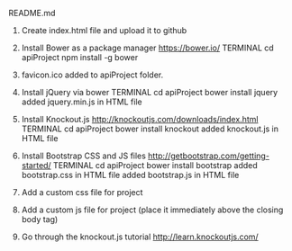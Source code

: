 README.md

1. Create index.html file and upload it to github

2. Install Bower as a package manager
	https://bower.io/
		TERMINAL
			cd apiProject
				npm install -g bower

3. favicon.ico added to apiProject folder. 

4. Install jQuery via bower
	TERMINAL
		cd apiProject
			bower install jquery
				added jquery.min.js in HTML file 
					<script src="bower_components/jquery/dist/jquery.min.js"></script>


5. Install Knockout.js
	http://knockoutjs.com/downloads/index.html
		TERMINAL
			cd apiProject
				bower install knockout
					added knockout.js in HTML file
						<script type='text/javascript' src='bower_components/knockout/dist/knockout.js'></script>

6. Install Bootstrap CSS and JS files
	http://getbootstrap.com/getting-started/
		TERMINAL
			cd apiProject
				bower install bootstrap
					added bootstrap.css in HTML file
						<link href="bower_components/bootstrap/dist/css/bootstrap.css" rel="stylesheet">
					added bootstrap.js in HTML file
						<script src="bower_components/bootstrap/dist/js/bootstrap.min.js"></script>

7. Add a custom css file for project
	<link href="css/styles.css" rel="stylesheet">

8. Add a custom js file for project (place it immediately above the closing body tag)
	<script src="js/main.js"></script>
	
9. Go through the knockout.js tutorial
	http://learn.knockoutjs.com/ 






